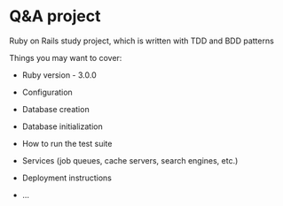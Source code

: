 # Q&A project

Ruby on Rails study project, which is written with TDD and BDD patterns

Things you may want to cover:

* Ruby version - 3.0.0

* Configuration

* Database creation

* Database initialization

* How to run the test suite

* Services (job queues, cache servers, search engines, etc.)

* Deployment instructions

* ...
